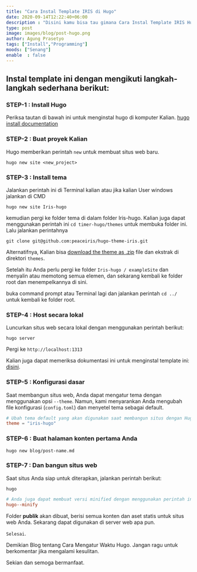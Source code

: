```yaml
---
title: "Cara Instal Template IRIS di Hugo"
date: 2020-09-14T12:22:40+06:00
description : "Disini kamu bisa tau gimana Cara Instal Template IRIS Hugo"
type: post
image: images/blog/post-hugo.png
author: Agung Prasetyo
tags: ["Install","Programming"]
moods: ["Senang"]
enable  : false
---
```


## Instal template ini dengan mengikuti langkah-langkah sederhana berikut:

### STEP-1 : Install Hugo

Periksa tautan di bawah ini untuk menginstal hugo di komputer Kalian.
[hugo install documentation](https://gohugo.io/getting-started/installing/)

### STEP-2 : Buat proyek Kalian

Hugo memberikan perintah `new` untuk membuat situs web baru.

```
hugo new site <new_project>
```

### STEP-3 : Install tema
Jalankan perintah ini di Terminal kalian atau jika kalian User windows jalankan di CMD
```
hugo new site Iris-hugo
```
kemudian pergi ke folder tema di dalam folder Iris-hugo. 
Kalian juga dapat menggunakan perintah ini ```cd timer-hugo/themes``` untuk membuka folder ini.
Lalu jalankan perintahnya
```
git clone git@github.com:peaceiris/hugo-theme-iris.git
```

Alternatifnya, Kalian bisa [download the theme as .zip](https://raw.githubusercontent.com/peaceiris/hugo-theme-iris/master/scripts/setup.sh) file dan ekstrak di direktori `themes`.

Setelah itu Anda perlu pergi ke folder `Iris-hugo / exampleSite` dan menyalin atau memotong semua elemen, dan sekarang kembali ke folder root dan menempelkannya di sini.

buka command prompt atau Terminal lagi dan jalankan perintah `cd ../` untuk kembali ke folder root.

### STEP-4 : Host secara lokal

Luncurkan situs web secara lokal dengan menggunakan perintah berikut:

```
hugo server
```

Pergi ke `http://localhost:1313`

Kalian juga dapat memeriksa dokumentasi ini untuk menginstal template ini:
[disini](https://github.com/peaceiris/hugo-theme-irisa).
<!-- {{< youtube Ezd_STvPJbA >}} -->

### STEP-5 : Konfigurasi dasar

Saat membangun situs web, Anda dapat mengatur tema dengan menggunakan opsi `--theme`. Namun, kami menyarankan Anda mengubah file konfigurasi (`config.toml`) dan menyetel tema sebagai default.

```toml
# Ubah tema default yang akan digunakan saat membangun situs dengan Hugo
theme = "iris-hugo"
```

### STEP-6 : Buat halaman konten pertama Anda

```
hugo new blog/post-name.md
```

### STEP-7 : Dan bangun situs web

Saat situs Anda siap untuk diterapkan, jalankan perintah berikut:

```
hugo
```

```toml
# Anda juga dapat membuat versi minified dengan menggunakan perintah ini:
hugo--minify
```

Folder **publik** akan dibuat, berisi semua konten dan aset statis untuk situs web Anda. Sekarang dapat digunakan di server web apa pun.

`Selesai`.

Demikian Blog tentang Cara Mengatur Waktu Hugo. Jangan ragu untuk berkomentar jika mengalami kesulitan.

Sekian dan semoga bermanfaat.